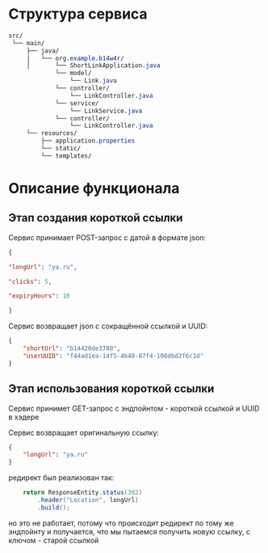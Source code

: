 # Структура сервиса
```css
src/
 └── main/
     ├── java/
     │   └── org.example.b14w4r/
     │       └── ShortLinkApplication.java
		     └── model/
			     └── Link.java
		     └── controller/
			     └── LinkController.java
		     └── service/
			     └── LinkService.java
			 └── controller/
			     └── LinkController.java
     └── resources/
         ├── application.properties
         └── static/
         └── templates/

```

# Описание функционала
## Этап создания короткой ссылки

Сервис принимает POST-запрос с датой в формате json:
```json
{

"longUrl": "ya.ru",

"clicks": 5,

"expiryHours": 10

}
```
Сервис возвращает json с сокращённой ссылкой и UUID:
```json
{
    "shortUrl": "b14420de3780",
    "userUUID": "f44ad1ea-14f5-4b40-87f4-108dbd2f6c1d"
}
```
## Этап использования короткой ссылки

Сервис принимет GET-запрос с эндпойнтом - короткой ссылкой и UUID в хэдере


Сервис возвращает оригинальную ссылку:
```json
{
    "longUrl": "ya.ru"
}
```
редирект был реализован так:
```java
    return ResponseEntity.status(302)
        .header("Location", longUrl)
        .build();

```

но это не работает, потому что происходит редирект по тому же эндпойнту и получается, что мы пытаемся получить новую ссылку, с ключом - старой ссылкой